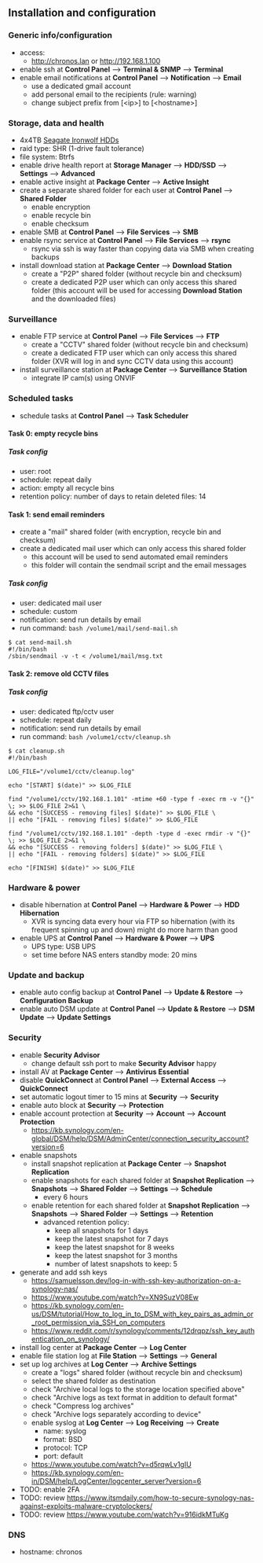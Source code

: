 ## Installation and configuration

### Generic info/configuration

- access:
  - http://chronos.lan or http://192.168.1.100
- enable ssh at **Control Panel** --> **Terminal & SNMP** --> **Terminal**
- enable email notifications at **Control Panel** --> **Notification** --> **Email**
  - use a dedicated gmail account
  - add personal email to the recipients (rule: warning)
  - change subject prefix from [\<ip>] to [\<hostname>]

### Storage, data and health

- 4x4TB [Seagate Ironwolf HDDs](https://www.seagate.com/gb/en/products/nas-drives/ironwolf-hard-drive/)
- raid type: SHR (1-drive fault tolerance)
- file system: Btrfs
- enable drive health report at **Storage Manager** --> **HDD/SSD** --> **Settings** --> **Advanced**
- enable active insight at **Package Center** --> **Active Insight**
- create a separate shared folder for each user at **Control Panel** --> **Shared Folder**
  - enable encryption
  - enable recycle bin
  - enable checksum
- enable SMB at **Control Panel** --> **File Services** --> **SMB**
- enable rsync service at **Control Panel** --> **File Services** --> **rsync**
  - rsync via ssh is way faster than copying data via SMB when creating backups
- install download station at **Package Center** --> **Download Station**
  - create a "P2P" shared folder (without recycle bin and checksum)
  - create a dedicated P2P user which can only access this shared folder (this account will be used for accessing **Download Station** and the downloaded files)

### Surveillance

- enable FTP service at **Control Panel** --> **File Services** --> **FTP**
  - create a "CCTV" shared folder (without recycle bin and checksum)
  - create a dedicated FTP user which can only access this shared folder (XVR will log in and sync CCTV data using this account)
- install surveillance station at **Package Center** --> **Surveillance Station**
  - integrate IP cam(s) using ONVIF

### Scheduled tasks

- schedule tasks at **Control Panel** --> **Task Scheduler**

#### Task 0: empty recycle bins

##### Task config

- user: root
- schedule: repeat daily
- action: empty all recycle bins
- retention policy: number of days to retain deleted files: 14

#### Task 1: send email reminders

- create a "mail" shared folder (with encryption, recycle bin and checksum)
- create a dedicated mail user which can only access this shared folder
  - this account will be used to send automated email reminders
  - this folder will contain the sendmail script and the email messages

##### Task config

- user: dedicated mail user
- schedule: custom
- notification: send run details by email
- run command: `bash /volume1/mail/send-mail.sh`

```
$ cat send-mail.sh
#!/bin/bash
/sbin/sendmail -v -t < /volume1/mail/msg.txt
```

#### Task 2: remove old CCTV files

##### Task config

- user: dedicated ftp/cctv user
- schedule: repeat daily
- notification: send run details by email
- run command: `bash /volume1/cctv/cleanup.sh`

```
$ cat cleanup.sh
#!/bin/bash

LOG_FILE="/volume1/cctv/cleanup.log"

echo "[START] $(date)" >> $LOG_FILE

find "/volume1/cctv/192.168.1.101" -mtime +60 -type f -exec rm -v "{}" \; >> $LOG_FILE 2>&1 \
&& echo "[SUCCESS - removing files] $(date)" >> $LOG_FILE \
|| echo "[FAIL - removing files] $(date)" >> $LOG_FILE

find "/volume1/cctv/192.168.1.101" -depth -type d -exec rmdir -v "{}" \; >> $LOG_FILE 2>&1 \
&& echo "[SUCCESS - removing folders] $(date)" >> $LOG_FILE \
|| echo "[FAIL - removing folders] $(date)" >> $LOG_FILE

echo "[FINISH] $(date)" >> $LOG_FILE
```

### Hardware & power

- disable hibernation at **Control Panel** --> **Hardware & Power** --> **HDD Hibernation**
  - XVR is syncing data every hour via FTP so hibernation (with its frequent spinning up and down) might do more harm than good
- enable UPS at **Control Panel** --> **Hardware & Power** --> **UPS**
  - UPS type: USB UPS
  - set time before NAS enters standby mode: 20 mins

### Update and backup

- enable auto config backup at **Control Panel** --> **Update & Restore** --> **Configuration Backup**
- enable auto DSM update at **Control Panel** --> **Update & Restore** --> **DSM Update** --> **Update Settings**

### Security

- enable **Security Advisor**
  - change default ssh port to make **Security Advisor** happy
- install AV at **Package Center** --> **Antivirus Essential**
- disable **QuickConnect** at **Control Panel** --> **External Access** --> **QuickConnect**
- set automatic logout timer to 15 mins at **Security** --> **Security**
- enable auto block at **Security** --> **Protection**
- enable account protection at **Security** --> **Account** --> **Account Protection**
  - https://kb.synology.com/en-global/DSM/help/DSM/AdminCenter/connection_security_account?version=6
- enable snapshots
  - install snapshot replication at **Package Center** --> **Snapshot Replication**
  - enable snapshots for each shared folder at **Snapshot Replication** --> **Snapshots** --> **Shared Folder** --> **Settings** --> **Schedule**
    - every 6 hours
  - enable retention for each shared folder at **Snapshot Replication** --> **Snapshots** --> **Shared Folder** --> **Settings** --> **Retention**
    - advanced retention policy:
      - keep all snapshots for 1 days
      - keep the latest snapshot for 7 days
      - keep the latest snapshot for 8 weeks
      - keep the latest snapshot for 3 months
      - number of latest snapshots to keep: 5
- generate and add ssh keys
  - https://samuelsson.dev/log-in-with-ssh-key-authorization-on-a-synology-nas/
  - https://www.youtube.com/watch?v=XN9SuzV08Ew
  - https://kb.synology.com/en-us/DSM/tutorial/How_to_log_in_to_DSM_with_key_pairs_as_admin_or_root_permission_via_SSH_on_computers
  - https://www.reddit.com/r/synology/comments/12drqpz/ssh_key_authentication_on_synology/
- install log center at **Package Center** --> **Log Center**
- enable file station log at **File Station** --> **Settings** --> **General**
- set up log archives at **Log Center** --> **Archive Settings**
  - create a "logs" shared folder (without recycle bin and checksum)
  - select the shared folder as destination
  - check "Archive local logs to the storage location specified above"
  - check "Archive logs as text format in addition to default format"
  - check "Compress log archives"
  - check "Archive logs separately according to device"
  - enable syslog at **Log Center** --> **Log Receiving** --> **Create**
    - name: syslog
    - format: BSD
    - protocol: TCP
    - port: default
  - https://www.youtube.com/watch?v=d5rqwLv1gIU
  - https://kb.synology.com/en-in/DSM/help/LogCenter/logcenter_server?version=6
- TODO: enable 2FA
- TODO: review https://www.itsmdaily.com/how-to-secure-synology-nas-against-exploits-malware-cryptolockers/
- TODO: review https://www.youtube.com/watch?v=916idkMTuKg

### DNS

- hostname: chronos
